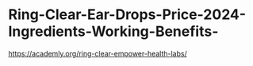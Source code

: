 # Ring-Clear-Ear-Drops-Price-2024-Ingredients-Working-Benefits-
https://academly.org/ring-clear-empower-health-labs/
